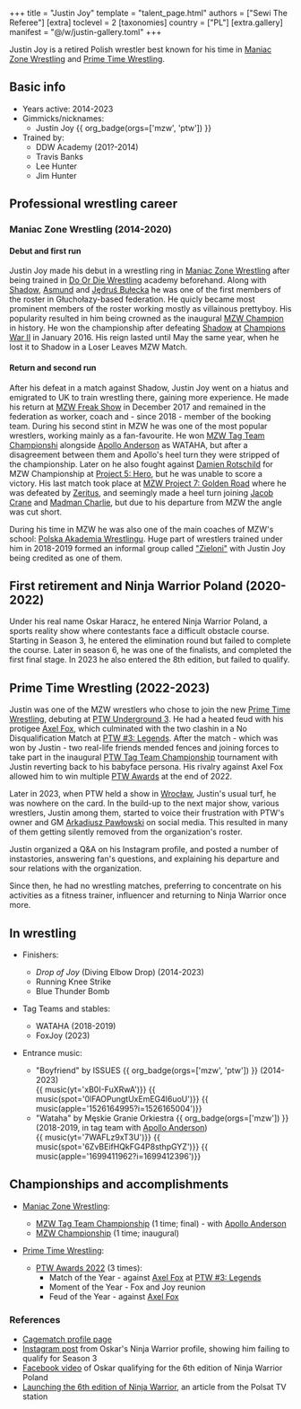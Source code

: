 +++
title = "Justin Joy"
template = "talent_page.html"
authors = ["Sewi The Referee"]
[extra]
toclevel = 2
[taxonomies]
country = ["PL"]
[extra.gallery]
manifest = "@/w/justin-gallery.toml"
+++

Justin Joy is a retired Polish wrestler best known for his time in [Maniac Zone Wrestling](@/o/mzw.md) and [Prime Time Wrestling](@/o/ptw.md).

## Basic info

* Years active: 2014-2023
* Gimmicks/nicknames:
  - Justin Joy {{ org_badge(orgs=['mzw', 'ptw']) }}
* Trained by:
  - DDW Academy (201?-2014)
  - Travis Banks
  - Lee Hunter
  - Jim Hunter
 
## Professional wrestling career

### Maniac Zone Wrestling (2014-2020)

#### Debut and first run

Justin Joy made his debut in a wrestling ring in [Maniac Zone Wrestling](@/o/mzw.md) after being trained in [Do Or Die Wrestling](@/o/ddw.md) academy beforehand. Along with [Shadow](@/w/shadow.md), [Asmund](@/w/asmund.md) and [Jędruś Bułecka](@/w/jedrus-bulecka.md) he was one of the first members of the roster in Głuchołazy-based federation. He quicly became most prominent members of the roster working mostly as villainous prettyboy. His popularity resulted in him being crowned as the inaugural [MZW Champion](@/c/mzw-championship.md) in history. He won the championship after defeating [Shadow](@/w/shadow.md) at [Champions War II](@/e/mzw/2016-01-10-mzw-champions-war-2.md) in January 2016. His reign lasted until May the same year, when he lost it to Shadow in a Loser Leaves MZW Match. 

#### Return and second run

After his defeat in a match against Shadow, Justin Joy went on a hiatus and emigrated to UK to train wrestling there, gaining more experience. He made his return at [MZW Freak Show](@/e/mzw/2017-12-02-mzw-freak-show.md) in December 2017 and remained in the federation as worker, coach and - since 2018 - member of the booking team. During his second stint in MZW he was one of the most popular wrestlers, working mainly as a fan-favourite. He won [MZW Tag Team Championshi](@/c/mzw-tag-team-championship.md) alongside [Apollo Anderson](@/w/apollo-anderson.md) as WATAHA, but after a disagreement between them and Apollo's heel turn they were stripped of the championship. Later on he also fought against [Damien Rotschild](@/w/damien-rotschild.md) for MZW Championship at [Project 5: Hero](@/e/mzw/2019-06-01-mzw-project-5-hero.md), but he was unable to score a victory. His last match took place at [MZW Project 7: Golden Road](@/e/mzw/2020-01-18-mzw-project-7-golden-road.md) where he was defeated by [Zeritus](@/w/zeritus.md), and seemingly made a heel turn joining [Jacob Crane](@/w/jacob-crane.md) and [Madman Charlie](@/w/madman-charlie.md), but due to his departure from MZW the angle was cut short. 

During his time in MZW he was also one of the main coaches of MZW's school: [Polska Akademia Wrestlingu](@/o/paw.md). Huge part of wrestlers trained under him in 2018-2019 formed an informal group called ["Zieloni"](@/a/the-greens.md) with Justin Joy being credited as one of them.

## First retirement and Ninja Warrior Poland (2020-2022)

Under his real name Oskar Haracz, he entered Ninja Warrior Poland, a sports reality show where contestants face a difficult obstacle course. Starting in Season 3, he entered the elimination round but failed to complete the course. Later in season 6, he was one of the finalists, and completed the first final stage. In 2023 he also entered the 8th edition, but failed to qualify.

## Prime Time Wrestling (2022-2023)

Justin was one of the MZW wrestlers who chose to join the new [Prime Time Wrestling](@/o/ptw.md), debuting at [PTW Underground 3](@/e/ptw/2022-03-27-ptw-underground-3.md). He had a heated feud with his protigee [Axel Fox](@/w/axel-fox.md), which culminated with the two clashin in a No Disqualification Match at [PTW #3: Legends](@/e/ptw/2022-11-26-ptw-3-legends.md). After the match - which was won by Justin - two real-life friends mended fences and joining forces to take part in the inaugural [PTW Tag Team Championship](@/c/ptw-tag-team-championship.md) tournament with Justin reverting back to his babyface persona. His rivalry against Axel Fox allowed him to win multiple [PTW Awards](@/a/ptw-awards-2022.md) at the end of 2022. 

Later in 2023, when PTW held a show in [Wrocław](@/e/ptw/2023-06-25-ptw-4-mystery.md), Justin's usual turf, he was nowhere on the card. In the build-up to the next major show, various wrestlers, Justin among them, started to voice their frustration with PTW's owner and GM [Arkadiusz Pawłowski](@/w/pan-pawlowski.md) on social media. This resulted in many of them getting silently removed from the organization's roster.

Justin organized a Q&A on his Instagram profile, and posted a number of instastories, answering fan's questions, and explaining his departure and sour relations with the organization.

Since then, he had no wrestling matches, preferring to concentrate on his activities as a fitness trainer, influencer and returning to Ninja Warrior once more.

## In wrestling

* Finishers:
  - _Drop of Joy_ (Diving Elbow Drop) (2014-2023)
  - Running Knee Strike 
  - Blue Thunder Bomb 

* Tag Teams and stables:
  - WATAHA (2018-2019)
  - FoxJoy (2023)
 
* Entrance music:
  - "Boyfriend" by ISSUES
     {{ org_badge(orgs=['mzw', 'ptw']) }} (2014-2023) <br>
     {{ music(yt='xB0I-FuXRwA')}}
     {{ music(spot='0lFAOPungtUxEmEG4l6uoU')}}
     {{ music(apple='1526164995?i=1526165004')}}
  - "Wataha" by Męskie Granie Orkiestra 
     {{ org_badge(orgs=['mzw']) }} (2018-2019, in tag team with [Apollo Anderson](@/w/apollo-anderson.md)) <br>
     {{ music(yt='7WAFLz9xT3U')}}
     {{ music(spot='6ZvBEifHQkFG4P8sthpGYZ')}}
     {{ music(apple='1699411962?i=1699412396')}}

## Championships and accomplishments

* [Maniac Zone Wrestling](@/o/mzw.md):
  - [MZW Tag Team Championship](@/c/mzw-tag-team-championship.md) (1 time; final) - with [Apollo Anderson](@/w/apollo-anderson.md)
  - [MZW Championship](@/c/mzw-championship.md) (1 time; inaugural)
 
* [Prime Time Wrestling](@/o/ptw.md):
  - [PTW Awards 2022](@/a/ptw-awards-2022.md) (3 times):
    * Match of the Year - against [Axel Fox](@/w/axel-fox.md) at [PTW #3: Legends](@/e/ptw/2022-11-26-ptw-3-legends.md)
    * Moment of the Year - Fox and Joy reunion
    * Feud of the Year - against [Axel Fox](@/w/axel-fox.md)

### References

* [Cagematch profile page](https://www.cagematch.net/?id=2&nr=15278)
* [Instagram post](https://www.instagram.com/p/CT0Ja9ZDD4l/) from Oskar's Ninja Warrior profile, showing him failing to qualify for Season 3
* [Facebook video](https://www.facebook.com/watch/?v=806575264020450) of Oskar qualifying for the 6th edition of Ninja Warrior Poland
* [Launching the 6th edition of Ninja Warrior](https://www.polsat.pl/news/2022-08-30/brawurowy-poczatek-szostej-edycji-ninja-warrior-polska/), an article from the Polsat TV station
